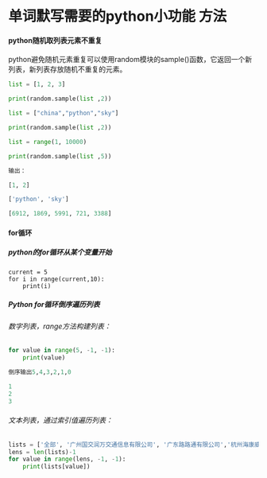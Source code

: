 # 单词默写需要的python小功能 方法



#### python随机取列表元素不重复

 python避免随机元素重复可以使用random模块的sample()函数，它返回一个新列表，新列表存放随机不重复的元素。 

```python
list = [1, 2, 3]

print(random.sample(list ,2))

list = ["china","python","sky"]

print(random.sample(list ,2))

list = range(1, 10000)

print(random.sample(list ,5))

输出：

[1, 2]

['python', 'sky']

[6912, 1869, 5991, 721, 3388]
```

#### for循环

##### python的for循环从某个变量开始

```
current = 5
for i in range(current,10):
    print(i)
```

##### Python for循环倒序遍历列表

###### 数字列表，range方法构建列表：

```python
for value in range(5, -1, -1):
    print(value)

倒序输出5,4,3,2,1,0

1
2
3
```



###### 文本列表，通过索引值遍历列表：

```python
lists = ['全部', '广州国交润万交通信息有限公司', '广东路路通有限公司','杭州海康威视数字技术股份有限公司', '广东利通科技投资有限公司', '武汉微创光电股份有限公司']
lens = len(lists)-1
for value in range(lens, -1, -1):
    print(lists[value])
```


